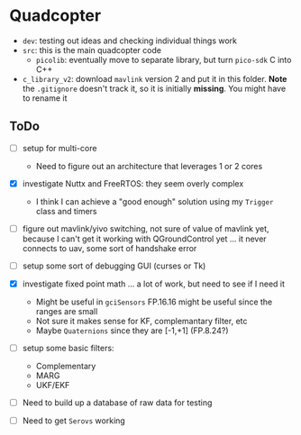 # Quadcopter

- `dev`: testing out ideas and checking individual things work
- `src`: this is the main quadcopter code
    - `picolib`: eventually move to separate library, but turn `pico-sdk` C into C++
- `c_library_v2`: download `mavlink` version 2 and put it in this folder. **Note** the `.gitignore` doesn't track it, so it is initially **missing**. You might have to rename it

## ToDo

- [ ] setup for multi-core
    - Need to figure out an architecture that leverages 1 or 2 cores
- [x] investigate Nuttx and FreeRTOS: they seem overly complex
    - I think I can achieve a "good enough" solution using my `Trigger` class and timers
- [ ] figure out mavlink/yivo switching, not sure of value of mavlink yet, because I can't get it working with QGroundControl yet ... it never connects to uav, some sort of handshake error
- [ ] setup some sort of debugging GUI (curses or Tk)
- [x] investigate fixed point math ... a lot of work, but need to see if I need it
    - Might be useful in `gciSensors` FP.16.16 might be useful since the ranges are small
    - Not sure it makes sense for KF, complemantary filter, etc
    - Maybe `Quaternions` since they are [-1,+1] (FP.8.24?)
- [ ] setup some basic filters:
    - Complementary
    - MARG
    - UKF/EKF
- [ ] Need to build up a database of raw data for testing
- [ ] Need to get `Serovs` working

